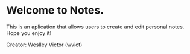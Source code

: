 # Welcome to Notes.
This is an aplication that allows users to create and edit personal notes. Hope you enjoy it!

Creator: Weslley Victor (wvict)


